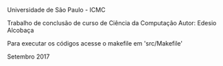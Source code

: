 Universidade de São Paulo - ICMC

Trabalho de conclusão de curso de Ciência da Computação
Autor: Edesio Alcobaça

Para executar os códigos acesse o makefile em 'src/Makefile'

Setembro 2017
